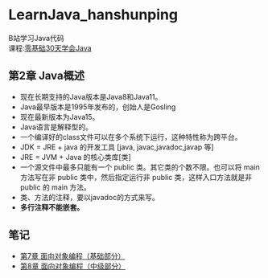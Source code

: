 # LearnJava_hanshunping
B站学习Java代码  
课程:[零基础30天学会Java](https://www.bilibili.com/video/BV1fh411y7R8)

## 第2章 Java概述
* 现在长期支持的Java版本是Java8和Java11。
* Java最早版本是1995年发布的，创始人是Gosling
* 现在最新版本为Java15。
* Java语言是解释型的。
* 一个编译好的class文件可以在多个系统下运行，这种特性称为跨平台。
* JDK = JRE + java 的开发工具 [java, javac,javadoc,javap 等]
* JRE = JVM + Java 的核心类库[类]
* 一个源文件中最多只能有一个 public 类。其它类的个数不限。也可以将 main 方法写在非 public 类中，然后指定运行非 public 类，这样入口方法就是非 public 的 main 方法。
* 类、方法的注释，要以javadoc的方式来写。
* **多行注释不能嵌套。**

## 笔记
* [第7章 面向对象编程（基础部分）](/code/chapter07/chapter07.md)
* [第8章 面向对象编程（中级部分）](chapter08.md)